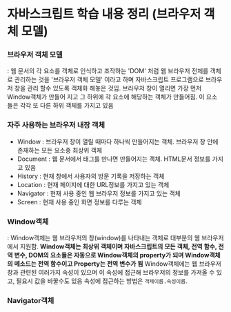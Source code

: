 # 자바스크립트 학습 내용 정리 (브라우저 객체 모델)
### 브라우저 객체 모델 
: 웹 문서의 각 요소를 객체로 인식하고 조작하는 'DOM' 처럼 웹 브라우저 전체를 객체로 관리하는 것을 '브라우저 객체 모델' 이라고 하며 자바스크립트 프로그램으로 브라우저 창을 관리 할수 있도록 객체화 해놓은 것임. 
브라우저 창이 열리면 가장 먼저 Window객체가 만들어 지고 그 하위에 각 요소에 해당하는 객체가 만들어짐. 이 요소 들은 각각 또 다른 하위 객체를 가지고 있음
### 자주 사용하는 브라우저 내장 객체
- Window : 브라우저 창이 열릴 때마다 하나씩 만들어지는 객체. 브라우저 창 안에 존재하는 모든 요소중 최상위 객체
- Document : 웹 문서에서 <body> 태그를 만나면 만들어지는 객체. HTML문서 정보를 가지고 있음
- History : 현재 창에서 사용자의 방문 기록을 저장하는 객체
- Location : 현재 페이지에 대한 URL정보를 가지고 있는 객체
- Navigator : 현재 사용 중인 웹 브라우저 정보를 가지고 있는 객체
- Screen : 현재 사용 중인 화면 정보를 다루는 객체

### Window객체
: Window객체는 웹 브라우저의 창(window)를 나타내는 객체로 대부분의 웹 브라우저에서 지원함. **Window객체는 최상위 객체이며 자바스크립트의 모든 객체, 전역 함수, 전역 변수, DOM의 요소들은 자동으로 Window객체의 property가 되며 Window객체의 메소드는 전역 함수이고 Property는 전역 변수가 됨**
Window객체에는 웹 브라우저 창과 관련된 여러가지 속성이 있으며 이 속성에 접근해 브라우저의 정보를 가져올 수 있고, 필요시 값을 바꿀수도 있음
속성에 접근하는 방법은 `객체이름.속성이름`. 


### Navigator객체
